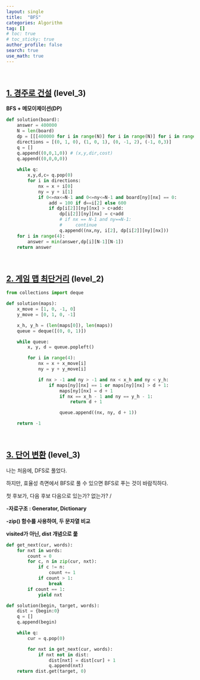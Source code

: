 ```yaml
---
layout: single  
title:  "BFS"
categories: Algorithm
tag: []
# toc: true
# toc_sticky: true
author_profile: false
search: true
use_math: true
---
```

<br/>

## [1. 경주로 건설](https://school.programmers.co.kr/learn/courses/30/lessons/67259) (level_3)

**BFS + 메모이제이션(DP)**

```python
def solution(board):
    answer = 400000
    N = len(board)
    dp = [[[400000 for i in range(N)] for i in range(N)] for i in range(4)]
    directions = [(0, 1, 0), (1, 0, 1), (0, -1, 2), (-1, 0,3)]
    q = []
    q.append((0,0,1,0)) # (x,y,dir,cost)
    q.append((0,0,0,0))
    
    while q:
        x,y,d,c= q.pop(0)
        for i in directions:
            nx = x + i[0]
            ny = y + i[1]
            if 0<=nx<=N-1 and 0<=ny<=N-1 and board[ny][nx] == 0:
                add = 100 if d==i[2] else 600
                if dp[i[2]][ny][nx] > c+add:
                    dp[i[2]][ny][nx] = c+add
                    # if nx == N-1 and ny==N-1:
                    #     continue
                    q.append((nx,ny, i[2], dp[i[2]][ny][nx]))
    for i in range(4):
        answer = min(answer,dp[i][N-1][N-1])
    return answer
```
<br/>

## [2. 게임 맵 최단거리](https://school.programmers.co.kr/learn/courses/30/lessons/1844) (level_2)

```python
from collections import deque

def solution(maps):
    x_move = [1, 0, -1, 0]
    y_move = [0, 1, 0, -1]

    x_h, y_h = (len(maps[0]), len(maps))
    queue = deque([(0, 0, 1)])

    while queue:
        x, y, d = queue.popleft()

        for i in range(4):
            nx = x + x_move[i]
            ny = y + y_move[i]

            if nx > -1 and ny > -1 and nx < x_h and ny < y_h:
                if maps[ny][nx] == 1 or maps[ny][nx] > d + 1:
                    maps[ny][nx] = d + 1
                    if nx == x_h - 1 and ny == y_h - 1:
                        return d + 1

                    queue.append((nx, ny, d + 1))

    return -1
```
<br/>

## [3. 단어 변환](https://school.programmers.co.kr/learn/courses/30/lessons/43163) (level_3)

나는 처음에, DFS로 풀었다.

하지만, 효율성 측면에서 BFS로 풀 수 있으면 BFS로 푸는 것이 바람직하다.

첫 후보가, 다음 후보 다음으로 있는가? 없는가? / 

**-자료구조 : Generator, Dictionary**

**-zip() 함수를 사용하여, 두 문자열 비교**

**visited가 아닌, dist 개념으로 풂**

```python
def get_next(cur, words):
    for nxt in words:
        count = 0
        for c, n in zip(cur, nxt):
            if c != n:
                count += 1
            if count > 1:
                break
        if count == 1:
            yield nxt

def solution(begin, target, words):
    dist = {begin:0}
    q = []
    q.append(begin)

    while q:
        cur = q.pop(0)

        for nxt in get_next(cur, words):
            if nxt not in dist:
                dist[nxt] = dist[cur] + 1
                q.append(nxt)
    return dist.get(target, 0)
```
<br/>